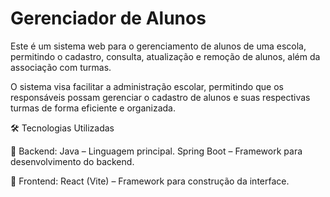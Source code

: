 # Gerenciador de Alunos
Este é um sistema web para o gerenciamento de alunos de uma escola, permitindo o cadastro, consulta, atualização e remoção de alunos, além da associação com turmas.

O sistema visa facilitar a administração escolar, permitindo que os responsáveis possam gerenciar o cadastro de alunos e suas respectivas turmas de forma eficiente e organizada.

🛠 Tecnologias Utilizadas

🔹 Backend:
Java – Linguagem principal.
Spring Boot – Framework para desenvolvimento do backend.

🔹 Frontend:
React (Vite) – Framework para construção da interface.
